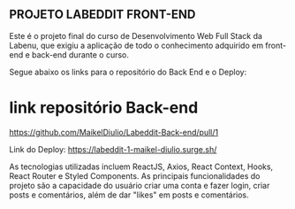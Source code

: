 ## PROJETO LABEDDIT FRONT-END ##


Este é o projeto final do curso de Desenvolvimento Web Full Stack da Labenu, que exigiu a aplicação de todo o conhecimento adquirido em front-end e back-end durante o curso.

Segue abaixo os links para o repositório do Back End e o Deploy:

# link repositório Back-end #
https://github.com/MaikelDiulio/Labeddit-Back-end/pull/1


Link do Deploy: https://labeddit-1-maikel-diulio.surge.sh/



As tecnologias utilizadas incluem ReactJS, Axios, React Context, Hooks, React Router e Styled Components. As principais funcionalidades do projeto são a capacidade do usuário criar uma conta e fazer login, criar posts e comentários, além de dar "likes" em posts e comentários.

